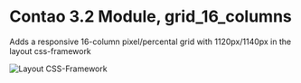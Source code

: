 Contao 3.2 Module, grid_16_columns
==================================

Adds a responsive 16-column pixel/percental grid with 1120px/1140px in the layout css-framework

![Layout CSS-Framework](https://raw.github.com/BugBuster1701/contao_grid_16_columns/master/system/modules/grid_16_columns/wiki/layout-css-framework.jpg)

